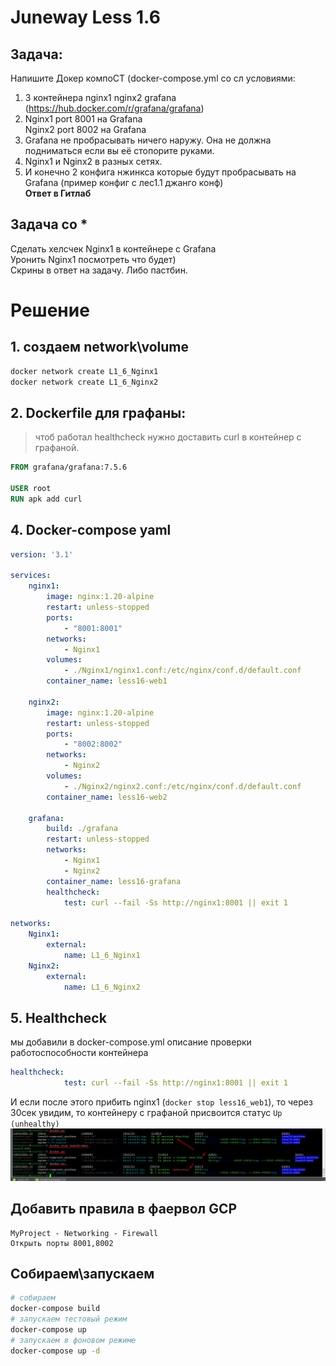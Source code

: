 # Juneway Less 1.6
## Задача:
Напишите Докер компоСТ (docker-compose.yml со сл условиями:
1. 3 контейнера nginx1 nginx2 grafana (https://hub.docker.com/r/grafana/grafana)
2. Nginx1 port 8001 на Grafana  
   Nginx2 port 8002 на Grafana
3. Grafana не пробрасывать ничего наружу.  Она не должна подниматься если вы её стопорите руками.
4. Nginx1 и Nginx2 в разных сетях.
5. И конечно 2 конфига нжинкса которые будут пробрасывать на Grafana (пример конфиг с лес1.1 джанго конф)  
**Ответ в Гитлаб**

## Задача со *
Сделать хелсчек Nginx1 в контейнере с Grafana  
Уронить Nginx1 посмотреть что будет)  
Скрины в ответ на задачу. Либо пастбин.


# Решение
## 1.  создаем network\volume 
```bash
docker network create L1_6_Nginx1
docker network create L1_6_Nginx2
```
## 2. Dockerfile для графаны:
> чтоб работал healthcheck нужно доставить curl в контейнер с графаной.
```Dockerfile
FROM grafana/grafana:7.5.6

USER root
RUN apk add curl 
```
## 4. Docker-compose yaml
```yaml
version: '3.1'

services: 
    nginx1:
        image: nginx:1.20-alpine
        restart: unless-stopped
        ports: 
            - "8001:8001"
        networks: 
            - Nginx1 
        volumes: 
            - ./Nginx1/nginx1.conf:/etc/nginx/conf.d/default.conf
        container_name: less16-web1

    nginx2:
        image: nginx:1.20-alpine
        restart: unless-stopped
        ports: 
            - "8002:8002"
        networks: 
            - Nginx2
        volumes: 
            - ./Nginx2/nginx2.conf:/etc/nginx/conf.d/default.conf
        container_name: less16-web2

    grafana:
        build: ./grafana
        restart: unless-stopped
        networks: 
            - Nginx1
            - Nginx2
        container_name: less16-grafana
        healthcheck:
            test: curl --fail -Ss http://nginx1:8001 || exit 1

networks: 
    Nginx1:
        external: 
            name: L1_6_Nginx1
    Nginx2:
        external: 
            name: L1_6_Nginx2
```
## 5. Healthcheck
мы добавили в docker-compose.yml описание проверки работоспособности контейнера
```yaml
healthcheck:
            test: curl --fail -Ss http://nginx1:8001 || exit 1
```
И если после этого прибить nginx1 (`docker stop less16_web1`), то через 30сек увидим, то контейнеру с графаной присвоится статус `Up (unhealthy)`
![](https://github.com/APATRI0T/JuneWay/raw/main/less1.6-compose2/HealthCheck%20works.png)

## Добавить правила в фаервол GCP
    MyProject - Networking - Firewall
    Открыть порты 8001,8002

## Собираем\запускаем
```bash
# собираем
docker-compose build
# запускаем тестовый режим
docker-compose up
# запускаем в фоновом режиме
docker-compose up -d
```
